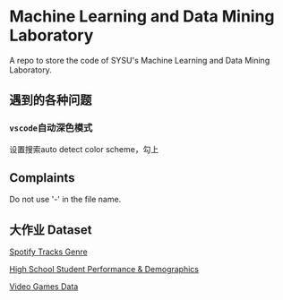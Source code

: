 # Machine Learning and Data Mining Laboratory

A repo to store the code of SYSU's Machine Learning and Data Mining Laboratory.

## 遇到的各种问题

### `vscode`自动深色模式

设置搜索auto detect color scheme，勾上

## Complaints

Do not use '-' in the file name. 

## 大作业 Dataset

[Spotify Tracks Genre](https://www.kaggle.com/datasets/thedevastator/spotify-tracks-genre-dataset)

[High School Student Performance & Demographics](https://www.kaggle.com/datasets/dillonmyrick/high-school-student-performance-and-demographics)

[Video Games Data](https://www.kaggle.com/datasets/maso0dahmed/video-games-data)
